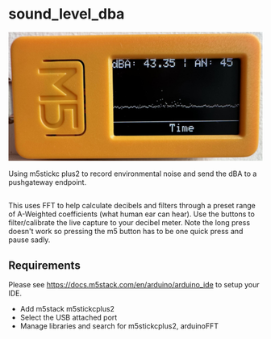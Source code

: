 # sound_level_dba

![picture](m5stickcplus2.jpg)

Using m5stickc plus2 to record environmental noise and send the dBA to a pushgateway endpoint.

##

This uses FFT to help calculate decibels and filters through a preset range of A-Weighted coefficients (what human ear can hear). Use the buttons to filter/calibrate the live capture to your decibel meter. Note the long press doesn't work so pressing the m5 button has to be one quick press and pause sadly.

## Requirements

Please see https://docs.m5stack.com/en/arduino/arduino_ide to setup your IDE.

* Add m5stack m5stickcplus2
* Select the USB attached port
* Manage libraries and search for m5stickcplus2, arduinoFFT